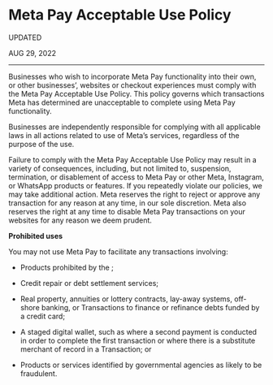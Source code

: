 Meta Pay Acceptable Use Policy
==============================

UPDATED

AUG 29, 2022


-------------------------

Businesses who wish to incorporate Meta Pay functionality into their own, or other businesses’, websites or checkout experiences must comply with the Meta Pay Acceptable Use Policy. This policy governs which transactions Meta has determined are unacceptable to complete using Meta Pay functionality.

Businesses are independently responsible for complying with all applicable laws in all actions related to use of Meta’s services, regardless of the purpose of the use.

Failure to comply with the Meta Pay Acceptable Use Policy may result in a variety of consequences, including, but not limited to, suspension, termination, or disablement of access to Meta Pay or other Meta, Instagram, or WhatsApp products or features. If you repeatedly violate our policies, we may take additional action. Meta reserves the right to reject or approve any transaction for any reason at any time, in our sole discretion. Meta also reserves the right at any time to disable Meta Pay transactions on your websites for any reason we deem prudent.

**Prohibited uses**

You may not use Meta Pay to facilitate any transactions involving:

*   Products prohibited by the ;
    
*   Credit repair or debt settlement services;
    
*   Real property, annuities or lottery contracts, lay-away systems, off-shore banking, or Transactions to finance or refinance debts funded by a credit card;
    
*   A staged digital wallet, such as where a second payment is conducted in order to complete the first transaction or where there is a substitute merchant of record in a Transaction; or
    
*   Products or services identified by governmental agencies as likely to be fraudulent.